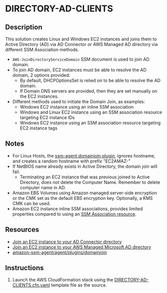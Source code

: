 # DIRECTORY-AD-CLIENTS

## Description

This solution creates Linux and Windows EC2 instances and joins them to Active Directory (AD) via AD Connector or AWS Managed AD directory via
different SSM Association methods.

- `AWS-JoinDirectoryServiceDomain` SSM document is used to join AD domain.
- To join AD domain, EC2 instances must be able to resolve the AD domain, 2 options provided:
  - By default, DHCPOptionsSet is relied on to be able to resolve the AD domain.
  - If Domain DNS servers are provided, then they are set manually on the EC2 instances.
- Different methods used to initiate the Domain Join, as examples:
  - Windows EC2 instance using an inline SSM association
  - Windows and Linux EC2 instance using an SSM association resource targeting EC2 instance IDs
  - Windows EC2 instance using an SSM association resource targeting EC2 instance tags

## Notes

- For Linux Hosts, the
  [ssm-agent domainjoin plugin](https://github.com/aws/amazon-ssm-agent/blob/mainline/agent/plugins/domainjoin/domainjoin_unix_script.go), ignores
  hostname, and creates a random hostname with prefix "EC2AMAZ-"
- If NetBIOS name already exists in Active Directory, the domain join will fail.
  - Terminating an EC2 instance that was previous joined to Active Directory, does not delete the Computer Name. Remember to delete computer name in
    AD.
- Amazon EBS Volumes using Amazon managed server-side encryption or the CMK set as the default EBS encryption key. Optionally, a KMS CMK can be used.
- Amazon EC2 instance inline SSM associations, provides limited properties compared to using an
  [SSM Association resource](https://docs.aws.amazon.com/AWSCloudFormation/latest/UserGuide/aws-resource-ssm-association.html).

## Resources

- [Join an EC2 instance to your AD Connector directory](https://docs.aws.amazon.com/directoryservice/latest/admin-guide/ad_connector_join_instance.html)
- [Join an EC2 instance to your AWS Managed Microsoft AD directory](https://docs.aws.amazon.com/directoryservice/latest/admin-guide/ms_ad_join_instance.html)
- [amazon-ssm-agent/agent/plugins/domainjoin](https://github.com/aws/amazon-ssm-agent/tree/mainline/agent/plugins/domainjoin)

## Instructions

1. Launch the AWS CloudFormation stack using the [DIRECTORY-AD-CLIENTS.cfn.yaml](templates/DIRECTORY-AD-CLIENTS.cfn.yaml) template file as the source.
